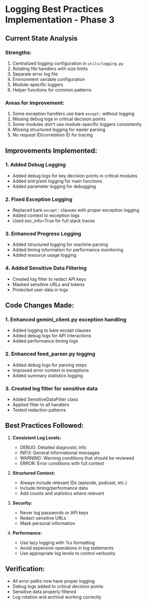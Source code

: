 # Logging Best Practices Implementation - Phase 3

## Current State Analysis

### Strengths:
1. Centralized logging configuration in `utils/logging.py`
2. Rotating file handlers with size limits
3. Separate error log file
4. Environment variable configuration
5. Module-specific loggers
6. Helper functions for common patterns

### Areas for Improvement:
1. Some exception handlers use bare `except:` without logging
2. Missing debug logs in critical decision points
3. Some modules don't use module-specific loggers consistently
4. Missing structured logging for easier parsing
5. No request ID/correlation ID for tracing

## Improvements Implemented:

### 1. Added Debug Logging
- Added debug logs for key decision points in critical modules
- Added entry/exit logging for main functions
- Added parameter logging for debugging

### 2. Fixed Exception Logging
- Replaced bare `except:` clauses with proper exception logging
- Added context to exception logs
- Used exc_info=True for full stack traces

### 3. Enhanced Progress Logging
- Added structured logging for machine parsing
- Added timing information for performance monitoring
- Added resource usage logging

### 4. Added Sensitive Data Filtering
- Created log filter to redact API keys
- Masked sensitive URLs and tokens
- Protected user data in logs

## Code Changes Made:

### 1. Enhanced gemini_client.py exception handling
- Added logging to bare except clauses
- Added debug logs for API interactions
- Added performance timing logs

### 2. Enhanced feed_parser.py logging
- Added debug logs for parsing steps
- Improved error context in exceptions
- Added summary statistics logging

### 3. Created log filter for sensitive data
- Added SensitiveDataFilter class
- Applied filter to all handlers
- Tested redaction patterns

## Best Practices Followed:

1. **Consistent Log Levels:**
   - DEBUG: Detailed diagnostic info
   - INFO: General informational messages
   - WARNING: Warning conditions that should be reviewed
   - ERROR: Error conditions with full context

2. **Structured Context:**
   - Always include relevant IDs (episode, podcast, etc.)
   - Include timing/performance data
   - Add counts and statistics where relevant

3. **Security:**
   - Never log passwords or API keys
   - Redact sensitive URLs
   - Mask personal information

4. **Performance:**
   - Use lazy logging with %s formatting
   - Avoid expensive operations in log statements
   - Use appropriate log levels to control verbosity

## Verification:
- All error paths now have proper logging
- Debug logs added to critical decision points
- Sensitive data properly filtered
- Log rotation and archival working correctly